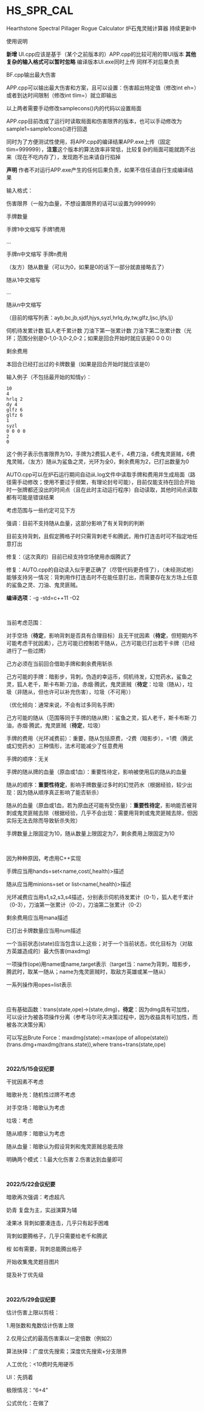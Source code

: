 # HS_SPR_CAL
Hearthstone Spectral Pillager Rogue Calculator
炉石鬼灵贼计算器 持续更新中

使用说明

**新增** UI.cpp应该是基于（某个之前版本的）APP.cpp的比较可用的带UI版本 **其他复杂的输入格式可以暂时忽略** 编译版本UI.exe同时上传 同样不对后果负责

BF.cpp输出最大伤害

APP.cpp可以输出最大伤害和方案，且可以设置：伤害超出特定值（修改int eh=）或者到达时间限制（修改int tlim=）就立即输出

以上两者需要手动修改samplecons()内的代码以设置局面

APP.cpp目前改成了运行时读取局面和伤害限界的版本，也可以手动修改为sample1=sample1cons()进行回退

同时为了方便测试性使用，将APP.cpp的编译结果APP.exe上传（固定tlim=999999），**注意**这个版本的算法效率非常低，比较复杂的局面可能就跑不出来（现在不吃内存了），发现跑不出来请自行掐掉

**声明** 作者不对运行APP.exe产生的任何后果负责，如果不信任请自行生成编译结果

输入格式：

伤害限界（一般为血量，不想设置限界的话可以设置为999999）

手牌数量

手牌1中文缩写 手牌1费用

...

手牌n中文缩写 手牌n费用

（友方）随从数量（可以为0，如果是0的话下一部分就直接略去了）

随从1中文缩写

...

随从n中文缩写

（目前的缩写列表：ayb,bc,jb,sjdf,hjys,syzl,hrlq,dy,tw,glfz,ljsc,ljfs,lj）

伺机待发累计数 狐人老千累计数 刀油下第一张累计数 刀油下第二张累计数（光环；范围分别是0-1,0-3,0-2,0-2；如果是回合开始时就应该是0 0 0 0）

剩余费用

本回合已经打出过的卡牌数量（如果是回合开始时就应该是0）

输入例子（不包括最开始的知情y）：

```
10
4
hrlq 2
dy 4
glfz 6
glfz 6
1
syzl
0 0 0 0
2
0
```

这个例子表示伤害限界为10，手牌为2费狐人老千，4费刀油，6费鬼灵匪贼，6费鬼灵贼，（友方）随从为鲨鱼之灵，光环为全0，剩余费用为2，已打出数量为0

AUTO.cpp可以在炉石运行期间自动从.log文件中读取手牌和费用并生成局面（路径需手动修改；使用不要过于频繁，有理论封号可能），目前仅能支持在回合开始时一张牌都还没出的时间点（且在此时主动运行程序）自动读取，其他时间点读取都有可能是错误结果

考虑范围与一些约定可见下方

强调：目前不支持随从血量，这部分影响了有关背刺的判断

目前支持背刺，且假定腾格子时只需背刺老千和腾武，用作打连击时可不指定地任意打出

修复：（这次真的）目前已经支持空场使用赤烟腾武了

修复：AUTO.cpp的自动读入似乎更正确了（尽管代码更奇怪了），（未经测试地）能够支持另一情况：背刺用作打连击时不在能任意打出，而需要存在友方场上任意的鲨鱼之灵、刀油、鬼灵匪贼。

**编译选项**：-g -std=c++11 -O2

</br>

当前考虑范围：

对手空场（**待定**，影响背刺是否具有合理目标）且无干扰因素（**待定**，但短期内不可能考虑干扰因素），己方可能已控制若干随从，己方可能已打出若干卡牌（已经进行了一些过牌）

己方必须在当前回合借助手牌和剩余费用斩杀

己方可能的手牌：暗影步，背刺，伪造的幸运币，伺机待发，幻觉药水，鲨鱼之灵，狐人老千，斯卡布斯·刀油，赤烟·腾武，鬼灵匪贼（**待定**：垃圾（随从），垃圾（非随从，但也许可以补充伤害），垃圾（不可用））

（优化倾向：通常来说，不会有过多同名手牌）

己方可能的随从（范围等同于手牌的随从牌）：鲨鱼之灵，狐人老千，斯卡布斯·刀油，赤烟·腾武，鬼灵匪贼（**待定**，垃圾）

手牌的费用（光环减费前）：重要，随从包括原费，-2费（暗影步），=1费（腾武或幻觉药水）三种情形，法术可能减少了任意费用

手牌的顺序：无关

手牌的随从牌的血量（原血或1血）：重要性待定，影响被使用后的随从的血量

随从的顺序：**重要性待定**，影响手牌数量过多时的幻觉药水（根据经验，较少出现：因为随从顺序真正影响了能否斩杀）

随从的血量（原血或1血，若为原血还可能有受伤量）：**重要性待定**，影响能否被背刺或鬼灵匪贼去除（根据经验，几乎不会出现：需要用背刺或鬼灵匪贼去除，但因实际无法去除而导致斩杀失败）

手牌数量上限固定为10，随从数量上限固定为7，剩余费用上限固定为10

</br>

因为种种原因，考虑用C++实现

手牌应当用hands=set<name,cost(,health)>描述

随从应当用minions=set or list<name(,health)>描述

光环减费应当用s1,s2,s3,s4描述，分别表示伺机待发累计（0-1），狐人老千累计（0-3），刀油第一张累计（0-2），刀油第二张累计（0-2）

剩余费用应当用mana描述

已打出卡牌数量应当用num描述

一个当前状态(state)应当包含以上这些；对于一个当前状态，优化目标为（对敌方英雄造成的）最大伤害(maxdmg)

一项操作(ope)用name或name,target表示（target当：name为背刺，暗影步，腾武时，取某一随从；name为鬼灵匪贼时，取敌方英雄或某一随从）

一系列操作用opes=list<ope>表示
  
</br>

应有基础函数：trans(state,ope)->(state,dmg)，**待定**：因为dmg具有可加性，可以设计为被各项操作分离（参考马尔可夫决策过程中，因为收益具有可加性，而被各次决策分离）

可以写出Brute Force：maxdmg(state):=max(ope of allope(state))(trans.dmg+maxdmg(trans.state)),where trans=trans(state,ope)

</br>

**2022/5/15会议纪要**

干扰因素不考虑

暗歌补充：随机性过牌不考虑

对手空场：暗歌认为考虑

垃圾：考虑

随从顺序：暗歌认为考虑

随从血量：暗歌认为假设背刺和鬼灵匪贼总能去除

明确两个模式：1.最大化伤害 2.伤害达到血量即可

</br>

**2022/5/22会议纪要**

暗歌再次强调：考虑超凡

奶青 复盘为主，实战演算为辅

凌果冰 背刺如要凑连击，几乎只有起手困难

背刺如要腾格子，几乎只需要给老千和腾武

桉 如有需要，背刺总能腾出格子

开始收集鬼灵题目图片

提及补丁优先级

</br>

**2022/5/29会议纪要**

估计伤害上限以剪枝：

1.用张数和鬼数估计伤害上限

2.仅用公式的最高伤害乘以一定倍数（例如2）

算法抉择：广度优先搜索；深度优先搜索+分支限界

人工优化：<10费时先用硬币

UI：先鸽着

极限情况：“6+4”

公式优化：在做了

